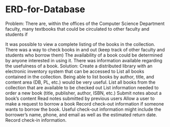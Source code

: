# ERD-for-Database

Problem: There are, within the offices of the Computer Science Department faculty, many textbooks that could be circulated to other faculty and students if

It was possible to view a complete listing of the books in the collection.
There was a way to check books in and out (keep track of other faculty and students who borrow them)
The availability of a book could be determined by anyone interested in using it.
There was information available regarding the usefulness of a book. Solution: Create a distributed library with an electronic inventory system that can be accessed to
List all books contained in the collection. Being able to list books by author, title, and content area (DB, PL, etc.) would be very useful.
List all books from the collection that are available to be checked out
List information needed to order a new book (title, publisher, author, ISBN, etc.)
Submit notes about a book’s content
Read notes submitted by previous users
Allow a user to make a request to borrow a book
Record check-out information if someone wants to borrow the book. Useful check-out information might include the borrower’s name, phone, and email as well as the estimated return date.
Record check-in information.
